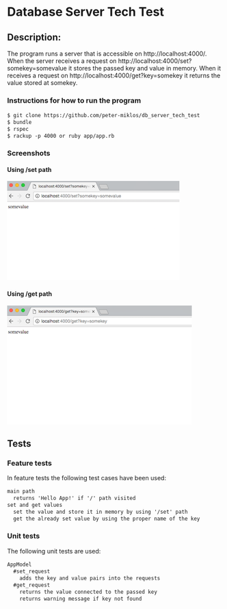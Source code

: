 Database Server Tech Test
=================

Description:
-------

The program runs a server that is accessible on http://localhost:4000/. When the server receives a request on http://localhost:4000/set?somekey=somevalue it stores the passed key and value in memory. When it receives a request on http://localhost:4000/get?key=somekey it returns the value stored at somekey.

### Instructions for how to run the program

```
$ git clone https://github.com/peter-miklos/db_server_tech_test
$ bundle
$ rspec
$ rackup -p 4000 or ruby app/app.rb
```

### Screenshots
#### Using /set path
![/set path](app/assets/images/screen_01.png)

#### Using /get path
![/get path](app/assets/images/screen_02.png)

Tests
-------
### Feature tests
In feature tests the following test cases have been used:
```
main path
  returns 'Hello App!' if '/' path visited
set and get values
  set the value and store it in memory by using '/set' path
  get the already set value by using the proper name of the key

```
### Unit tests
The following unit tests are used:
```
AppModel
  #set_request
    adds the key and value pairs into the requests
  #get_request
    returns the value connected to the passed key
    returns warning message if key not found
```
